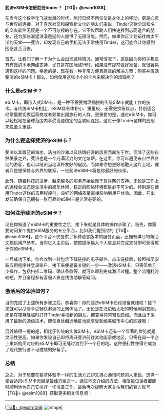 **斐济eSIM卡怎麽註冊tinder？【TG💪+ @esim1088】**

在当今这个数字化飞速发展的时代，旅行已经不再仅仅是身体上的移动，更是心灵与世界的连接。对于喜欢社交和探索新文化的朋友们来说，Tinder这款全球知名的交友软件无疑是一个不可忽视的存在。它不仅帮助人们快速找到志同道合的朋友，还为那些渴望浪漫邂逅的人提供了无限可能。然而，如果你正计划前往南太平洋的天堂——斐济，却发现自己的手机无法正常使用Tinder，这可能会让你感到困惑甚至沮丧。

首先，让我们了解一下为什么会出现这种情况。通常情况下，这是因为你的手机没有有效的本地网络支持，尤其是在国际旅行时，如果没有提前做好准备，就很容易遇到这样的问题。幸运的是，现在有一种非常方便且高效的解决方案：购买并激活斐济的eSIM卡！那么，如何使用这张小小的卡片来解决你的烦恼呢？

### **什么是eSIM卡？**

eSIM卡，即嵌入式SIM卡，是一种不需要物理插拔的传统SIM卡就能工作的技术。与传统SIM卡相比，eSIM具有体积小、重量轻、无需更换等优点，特别适合经常需要切换运营商或者频繁出国旅行的人群。更重要的是，通过eSIM卡，你可以轻松地在全球范围内享受高速稳定的互联网连接，这对于像Tinder这样的应用来说至关重要。

### **为什么要选择斐济的eSIM卡？**

斐济以其碧蓝的海水、洁白的沙滩以及热情好客的居民而闻名于世。但除了这些自然美景之外，斐济也是一个充满活力的文化熔炉。在这里，你可以遇见来自世界各地的游客，也可以结识当地淳朴友好的居民。而如果你想更好地融入这片土地，或者只是想保持与外界的联系，一张斐济eSIM卡将是你最好的伙伴。

此外，随着科技的进步，越来越多的服务开始依赖于互联网的支持。无论是工作上的远程会议还是生活中的娱乐休闲，稳定的网络环境都是必不可少的。特别是在使用Tinder这样的应用程序时，良好的网络质量直接影响到用户体验。因此，在出发前确保自己拥有一张可靠的eSIM卡是非常必要的。

### **如何注册斐济的eSIM卡？**

现在你知道了eSIM卡的重要性之后，接下来就是具体的操作步骤了。首先，你需要访问某个提供eSIM服务的专业平台，比如我们提到过的【TG💪+ @esim1088】。这个平台不仅提供了多种语言版本的服务页面，还拥有详尽的帮助文档供用户参考。当你进入主页后，按照提示输入个人信息并完成支付即可获得属于你的eSIM卡。

一旦成功下单，你会收到一封包含下载链接的电子邮件。点击链接后，按照指示安装应用程序并登录账户。接下来便是最关键的一步——激活eSIM卡。只需简单几步操作，包括扫描二维码、确认条款等，就可以顺利完成激活过程。整个流程耗时较短，并且全程都有客服人员在线协助解答疑问。

### **激活后的体验如何？**

当你完成了上述所有步骤之后，恭喜你！你的斐济eSIM卡已经准备就绪啦！接下来就可以尽情享受畅快淋漓的上网体验了。无论是在海边晒太阳的时候刷朋友圈，还是在夜幕降临时打开Tinder寻找新的朋友，都变得异常轻松自如。而且由于采用了最新的通信技术，即使身处偏远地区也能享受到媲美城市中心的网速哦！

另外值得一提的是，相比于传统的实体SIM卡，eSIM卡还有一个显著的优势就是灵活性更高。如果你发现自己即将离开斐济前往其他国家或地区，只需在同一平台上重新购买对应的eSIM卡即可无缝过渡到下一个目的地。这种便利性使得它成为了现代旅行者不可或缺的好帮手。

### **总结**

总之，对于想要在斐济体验不一样的生活方式却又担心通讯问题的人来说，选择一张合适的eSIM卡无疑是最佳方案之一。通过本文介绍的方法，相信每位读者都能够顺利地为自己安排好一切准备工作。最后再次提醒大家关注我们的官方账号【TG💪+ @esim1088】获取更多相关信息吧！

---

[[TG💪+ @esim1088](https://t.me/s/esim1088) ![Image](https://i.postimg.cc/4NQfJmqS/Snipaste-2025-05-13-00-14-12.png)]